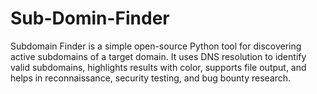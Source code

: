 # Sub-Domin-Finder
Subdomain Finder is a simple open-source Python tool for discovering active subdomains of a target domain. It uses DNS resolution to identify valid subdomains, highlights results with color, supports file output, and helps in reconnaissance, security testing, and bug bounty research.
